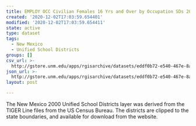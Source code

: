 ```yaml
---
title: EMPLOY OCC Civilian Females 16 Yrs and Over by Occupation SDs 2000
created: '2020-12-02T17:03:59.654401'
modified: '2020-12-02T17:03:59.654411'
state: active
type: dataset
tags:
  - New Mexico
  - Unified School Districts
groups: []
csv_url: >-
  http://gstore.unm.edu/apps/rgisarchive/datasets/eddf0b72-e540-467e-8a15-173d2016cb38/ksd309data8079310_schd_view.derived.csv
json_url: >-
  http://gstore.unm.edu/apps/rgisarchive/datasets/eddf0b72-e540-467e-8a15-173d2016cb38/ksd309data8079310_schd_view.derived.json
layout: post

---
```

The New Mexico 2000 Unified School Districts layer was derived from  the TIGER Line files from the US Census Bureau. The districts are clipped to the state boundaries, and available for download from the website.
